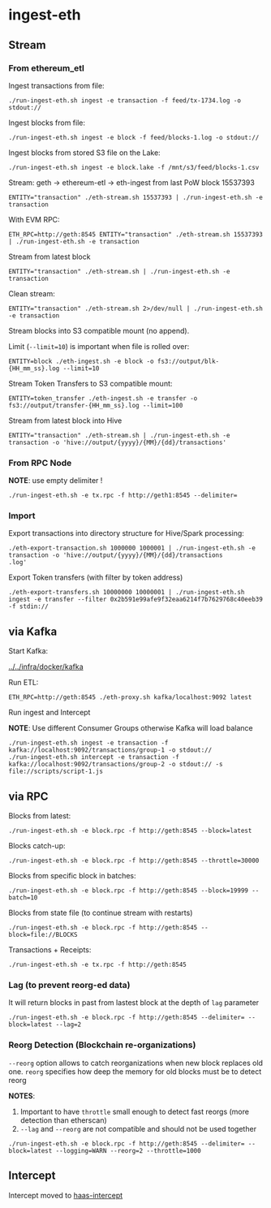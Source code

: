# ingest-eth


## Stream 

### From ethereum_etl

Ingest transactions from file:
```
./run-ingest-eth.sh ingest -e transaction -f feed/tx-1734.log -o stdout://
```

Ingest blocks from file:
```
./run-ingest-eth.sh ingest -e block -f feed/blocks-1.log -o stdout://
```

Ingest blocks from stored S3 file on the Lake:
```
./run-ingest-eth.sh ingest -e block.lake -f /mnt/s3/feed/blocks-1.csv
```

Stream: geth -> ethereum-etl -> eth-ingest from last PoW block 15537393

```
ENTITY="transaction" ./eth-stream.sh 15537393 | ./run-ingest-eth.sh -e transaction
```

With EVM RPC:
```
ETH_RPC=http://geth:8545 ENTITY="transaction" ./eth-stream.sh 15537393 | ./run-ingest-eth.sh -e transaction
```


Stream from latest block

```
ENTITY="transaction" ./eth-stream.sh | ./run-ingest-eth.sh -e transaction
```

Clean stream:
```
ENTITY="transaction" ./eth-stream.sh 2>/dev/null | ./run-ingest-eth.sh -e transaction
```

Stream blocks into S3 compatible mount (no append).

Limit (`--limit=10`) is important when file is rolled over:

```
ENTITY=block ./eth-ingest.sh -e block -o fs3://output/blk-{HH_mm_ss}.log --limit=10
```

Stream Token Transfers to S3 compatible mount:

```
ENTITY=token_transfer ./eth-ingest.sh -e transfer -o fs3://output/transfer-{HH_mm_ss}.log --limit=100
```

Stream from latest block into Hive

```
ENTITY="transaction" ./eth-stream.sh | ./run-ingest-eth.sh -e transaction -o 'hive://output/{yyyy}/{MM}/{dd}/transactions'
```

### From RPC Node

__NOTE__: use empty delimiter !

```
./run-ingest-eth.sh -e tx.rpc -f http://geth1:8545 --delimiter=
```


### Import

Export transactions into directory structure for Hive/Spark processing:

```
./eth-export-transaction.sh 1000000 1000001 | ./run-ingest-eth.sh -e transaction -o 'hive://output/{yyyy}/{MM}/{dd}/transactions
.log'
```

Export Token transfers (with filter by token address)

```
./eth-export-transfers.sh 10000000 10000001 | ./run-ingest-eth.sh ingest -e transfer --filter 0x2b591e99afe9f32eaa6214f7b7629768c40eeb39 -f stdin://
```

## via Kafka

Start Kafka:

[../../infra/docker/kafka](../../infra/docker/kafka)

Run ETL:
```
ETH_RPC=http://geth:8545 ./eth-proxy.sh kafka/localhost:9092 latest
```

Run ingest and Intercept 

__NOTE__: Use different Consumer Groups otherwise Kafka will load balance

```
./run-ingest-eth.sh ingest -e transaction -f kafka://localhost:9092/transactions/group-1 -o stdout://
./run-ingest-eth.sh intercept -e transaction -f kafka://localhost:9092/transactions/group-2 -o stdout:// -s file://scripts/script-1.js
```

## via RPC

Blocks from latest:
```
./run-ingest-eth.sh -e block.rpc -f http://geth:8545 --block=latest 
```

Blocks catch-up:
```
./run-ingest-eth.sh -e block.rpc -f http://geth:8545 --throttle=30000
```

Blocks from specific block in batches:
```
./run-ingest-eth.sh -e block.rpc -f http://geth:8545 --block=19999 --batch=10
```

Blocks from state file (to continue stream with restarts)
```
./run-ingest-eth.sh -e block.rpc -f http://geth:8545 --block=file://BLOCKS 
```

Transactions + Receipts:
```
./run-ingest-eth.sh -e tx.rpc -f http://geth:8545
```

### Lag (to prevent reorg-ed data)

It will return blocks in past from lastest block at the depth of `lag` parameter

```
./run-ingest-eth.sh -e block.rpc -f http://geth:8545 --delimiter= --block=latest --lag=2 
```

### Reorg Detection (Blockchain re-organizations)

`--reorg` option allows to catch reorganizations when new block replaces old one. `reorg` specifies how deep the memory for old blocks must be to detect reorg

__NOTES__: 
1. Important to have `throttle` small enough to detect fast reorgs (more detection than etherscan)
2. `--lag` and `--reorg` are not compatible and should not be used together

```
./run-ingest-eth.sh -e block.rpc -f http://geth:8545 --delimiter= --block=latest --logging=WARN --reorg=2 --throttle=1000
```


## Intercept

Intercept moved to [haas-intercept](../../haas-intercept/README.md)